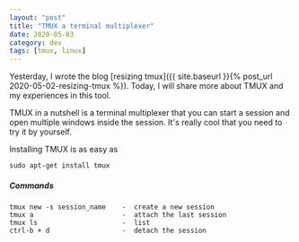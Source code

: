 ```yaml
---
layout: "post"
title: "TMUX a terminal multiplexer"
date: 2020-05-03
category: dev
tags: [tmux, linux]
---
```


Yesterday, I wrote the blog [resizing tmux]({{ site.baseurl }}{% post_url 2020-05-02-resizing-tmux %}). Today, I will share more about TMUX and my experiences in this tool. 

TMUX in a nutshell is a terminal multiplexer that you can start a session and open multiple windows inside the session. It's really cool that you need to try it by yourself. 

Installing TMUX is as easy as 
```
sudo apt-get install tmux
```

##### Commands
```
tmux new -s session_name    -  create a new session   
tmux a                      -  attach the last session
tmux ls                     -  list
ctrl-b + d                  -  detach the session
```
